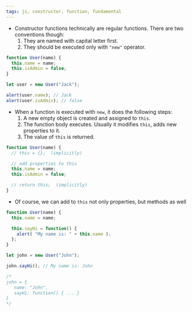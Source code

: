 ```yaml
---
tags: js, constructor, function, fundamental
---
```


- Constructor functions technically are regular functions. There are two conventions though:
	1. They are named with capital letter first.
	2. They should be executed only with `"new"` operator.
```js
function User(name) {
  this.name = name;
  this.isAdmin = false;
}

let user = new User("Jack");

alert(user.name); // Jack
alert(user.isAdmin); // false
```

- When a function is executed with `new`, it does the following steps:
	1. A new empty object is created and assigned to `this`.
	2. The function body executes. Usually it modifies `this`, adds new properties to it.
	3. The value of `this` is returned.
```js
function User(name) {
  // this = {};  (implicitly)

  // add properties to this
  this.name = name;
  this.isAdmin = false;

  // return this;  (implicitly)
}
```

- Of course, we can add to `this` not only properties, but methods as well
```js
function User(name) {
  this.name = name;

  this.sayHi = function() {
    alert( "My name is: " + this.name );
  };
}

let john = new User("John");

john.sayHi(); // My name is: John

/*
john = {
   name: "John",
   sayHi: function() { ... }
}
*/
```